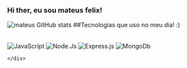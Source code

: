 ### Hi ther, eu sou mateus felix!
![mateus GitHub stats](https://github-readme-stats.vercel.app/api?username=mateusfelix&show_icons=true&theme=onedark)
##Tecnologias que uso no meu dia! :)
<div style="display: inline-block;"><br>
        <img align="center" src="https://img.shields.io/badge/JavaScript-F7DF1E?style=for-the-badge&logo=javascript&logoColor=black" alt="JavaScript">
        <img  align="center" src="https://img.shields.io/badge/Node.js-43853D?style=for-the-badge&logo=node.js&logoColor=white" alt="Node.Js">
        <img align="center" src="https://img.shields.io/badge/Express.js-404D59?style=for-the-badge" alt="Express.js">
        <img align="center" src="https://img.shields.io/badge/MongoDB-4EA94B?style=for-the-badge&logo=mongodb&logoColor=white" alt="MongoDb">

    </div>
